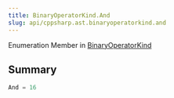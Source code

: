 ```yaml
---
title: BinaryOperatorKind.And
slug: api/cppsharp.ast.binaryoperatorkind.and
---
```

Enumeration Member in [BinaryOperatorKind](/api/cppsharp/ast/binaryoperatorkind)

## Summary



```csharp
And = 16
```

